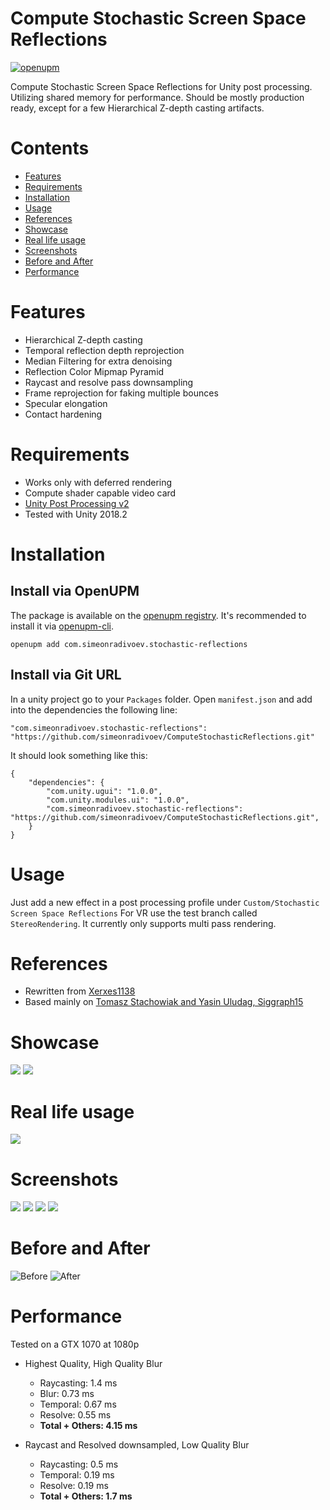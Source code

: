 # Compute Stochastic Screen Space Reflections

[![openupm](https://img.shields.io/npm/v/com.simeonradivoev.stochastic-reflections?label=openupm&registry_uri=https://package.openupm.com)](https://openupm.com/packages/com.simeonradivoev.stochastic-reflections/)

Compute Stochastic Screen Space Reflections for Unity post processing. Utilizing shared memory for performance.
Should be mostly production ready, except for a few Hierarchical Z-depth casting artifacts.

# Contents
* [Features](#Features)
* [Requirements](#Requirements)
* [Installation](#Installation)
* [Usage](#Usage)
* [References](#References)
* [Showcase](#Showcase)
* [Real life usage](#Real-life-usage)
* [Screenshots](#Screenshots)
* [Before and After](#Before-and-After)
* [Performance](#Performance)

# Features
* Hierarchical Z-depth casting
* Temporal reflection depth reprojection
* Median Filtering for extra denoising
* Reflection Color Mipmap Pyramid
* Raycast and resolve pass downsampling
* Frame reprojection for faking multiple bounces
* Specular elongation
* Contact hardening

# Requirements
* Works only with deferred rendering
* Compute shader capable video card
* [Unity Post Processing v2](https://github.com/Unity-Technologies/PostProcessing)
* Tested with Unity 2018.2

# Installation

## Install via OpenUPM

The package is available on the [openupm registry](https://openupm.com). It's recommended to install it via [openupm-cli](https://github.com/openupm/openupm-cli).

```
openupm add com.simeonradivoev.stochastic-reflections
```

## Install via Git URL
In a unity project go to your `Packages` folder. Open `manifest.json` and add into the dependencies the following line: 

```
"com.simeonradivoev.stochastic-reflections": "https://github.com/simeonradivoev/ComputeStochasticReflections.git"
```

It should look something like this:

```
{
    "dependencies": {
        "com.unity.ugui": "1.0.0",
        "com.unity.modules.ui": "1.0.0",
        "com.simeonradivoev.stochastic-reflections": "https://github.com/simeonradivoev/ComputeStochasticReflections.git",
    } 
}
```

# Usage
Just add a new effect in a post processing profile under `Custom/Stochastic Screen Space Reflections`
For VR use the test branch called `StereoRendering`. It currently only supports multi pass rendering.

# References
* Rewritten from [Xerxes1138](https://github.com/Xerxes1138/StochasticScreenSpaceReflection)
* Based mainly on [Tomasz Stachowiak and Yasin Uludag, Siggraph15](https://www.ea.com/frostbite/news/stochastic-screen-space-reflections)

# Showcase
[![](https://img.youtube.com/vi/9D0kRA7vSCQ/default.jpg)](https://www.youtube.com/watch?v=9D0kRA7vSCQ)
[![](https://img.youtube.com/vi/LuLO25cPwyI/default.jpg)](https://www.youtube.com/watch?v=LuLO25cPwyI)

# Real life usage
[![](https://img.youtube.com/vi/MtAYmqzJM5g/default.jpg)](https://www.youtube.com/watch?v=MtAYmqzJM5g)

# Screenshots

![](https://i.imgur.com/Fxfu70R.png)
![](https://i.imgur.com/C37mrdB.png)
![](https://i.imgur.com/QcsCOpf.png)
![](https://i.imgur.com/4NefLT8.png)

# Before and After
![Before](https://i.imgur.com/DzvKm5I.png) ![After](https://i.imgur.com/Ua2Ng1R.png)

# Performance
Tested on a GTX 1070 at 1080p

* Highest Quality, High Quality Blur
	* Raycasting: 1.4 ms
	* Blur: 0.73 ms
	* Temporal: 0.67 ms
	* Resolve: 0.55 ms
	* **Total + Others: 4.15 ms**

* Raycast and Resolved downsampled, Low Quality Blur
	* Raycasting: 0.5 ms
	* Temporal: 0.19 ms
	* Resolve: 0.19 ms
	* **Total + Others: 1.7 ms**
